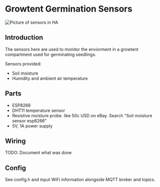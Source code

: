 # Growtent Germination Sensors
![Picture of sensors in HA](picture.jpg?raw=true)
## Introduction
The sensors here are used to monitor the enviorment in a growtent compartment used for germinating seedlings.

Sensors provided:

 - Soil moisture
 - Humidity and ambient air temperature

## Parts
 - ESP8266
 - DHT11 temperature sensor
 - Resistive moisture probe. like 50c USD on eBay. Search "Soil moisture sensor esp8266"
 - 5V, 1A power supply

## Wiring
TODO: Document what was done

## Config
See config.h and input WiFi information alongside MQTT broker and topics.
